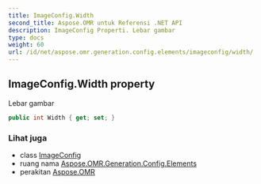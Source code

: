 ```yaml
---
title: ImageConfig.Width
second_title: Aspose.OMR untuk Referensi .NET API
description: ImageConfig Properti. Lebar gambar
type: docs
weight: 60
url: /id/net/aspose.omr.generation.config.elements/imageconfig/width/
---
```

## ImageConfig.Width property

Lebar gambar

```csharp
public int Width { get; set; }
```

### Lihat juga

* class [ImageConfig](../)
* ruang nama [Aspose.OMR.Generation.Config.Elements](../../imageconfig/)
* perakitan [Aspose.OMR](../../../)


